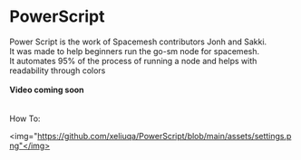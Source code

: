 # PowerScript
Power Script is the work of Spacemesh contributors Jonh and Sakki.<br>
It was made to help beginners run the go-sm node for spacemesh.<br>
It automates 95% of the process of running a node and helps with readability through colors<br>
<br>
<strong>Video coming soon</strong><br>
<br>
<br>
How To:



<img="https://github.com/xeliuqa/PowerScript/blob/main/assets/settings.png"</img>


